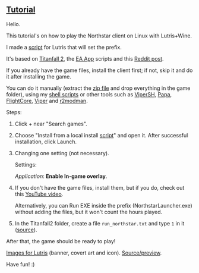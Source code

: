 ## [Tutorial](https://www.reddit.com/r/titanfall/comments/zxvhbu/i_made_lutris_install_scripts_linux_for_titanfall)
Hello.

This tutorial's on how to play the Northstar client on Linux with Lutris+Wine.

I made a [script](https://github.com/begin-theadventure/lutris-scripts/releases/tag/Northstar) for Lutris that will set the prefix.

It's based on [Titanfall 2](https://lutris.net/games/titanfall-2), the [EA App](https://lutris.net/games/ea-desktop) scripts and this [Reddit post](https://www.reddit.com/r/linux_gaming/comments/qhq3pn/ea_desktop_finally_working).

If you already have the game files, install the client first; if not, skip it and do it after installing the game.

You can do it manually (extract the [zip file](https://github.com/R2Northstar/Northstar/releases) and drop everything in the game folder), using my [shell scripts](https://github.com/begin-theadventure/northstar-upllers) or other tools such as [ViperSH](https://github.com/0neGal/viper-sh), [Papa](https://github.com/AnActualEmerald/papa), [FlightCore](https://github.com/R2NorthstarTools/FlightCore), [Viper](https://github.com/0neGal/viper) and [r2modman](https://github.com/ebkr/r2modmanPlus).

Steps:

1. Click + near "Search games".

2. Choose "Install from a local install [script](https://github.com/begin-theadventure/lutris-scripts/releases/download/Northstar/northstar-client-ea-app.json)" and open it. After successful installation, click Launch.

3. Changing one setting (not necessary).

    Settings:

    _Application_: **Enable In-game overlay**.

4. If you don't have the game files, install them, but if you do, check out this [YouTube video](https://youtu.be/5HCQYtuzqgk?t=15).

    Alternatively, you can Run EXE inside the prefix (NorthstarLauncher.exe) without adding the files, but it won't count the hours played.

5. In the Titanfall2 folder, create a file `run_northstar.txt` and type `1` in it ([source](https://github.com/R2Northstar/NorthstarLauncher/pull/19)).

After that, the game should be ready to play!

[Images for Lutris](https://github.com/begin-theadventure/lutris-scripts/tree/main/lutris-scripts/Northstar/images/NorthstarImagesLutris#readme) (banner, covert art and icon). [Source/preview](https://github.com/R2NorthstarTools/NorthstarLogo).

Have fun! :)